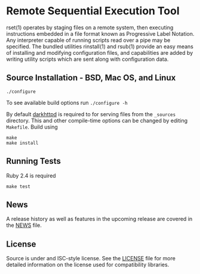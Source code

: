 Remote Sequential Execution Tool
================================

rset(1) operates by staging files on a remote system, then executing
instructions embedded in a file format known as Progressive Label Notation. Any
interpreter capable of running scripts read over a pipe may be specified. The
bundled utilities rinstall(1) and rsub(1) provide an easy means of installing
and modifying configuration files, and capabilities are added by writing
utility scripts which are sent along with configuration data.

Source Installation - BSD, Mac OS, and Linux
--------------------------------------------

    ./configure

To see available build options run `./configure -h`

By default [darkhttpd] is required to for serving files from the `_sources`
directory. This and other compile-time options can be changed by editing
`Makefile`. Build using

    make
    make install

Running Tests
-------------

Ruby 2.4 is required

    make test

News
----

A release history as well as features in the upcoming release are covered in the
[NEWS] file.

License
-------

Source is under and ISC-style license. See the [LICENSE] file for more detailed
information on the license used for compatibility libraries.

[darkhttpd]: https://unix4lyfe.org/darkhttpd/
[NEWS]: https://raw.githubusercontent.com/eradman/ephemeralpg/master/NEWS
[LICENSE]: https://raw.githubusercontent.com/eradman/ephemeralpg/master/LICENSE
